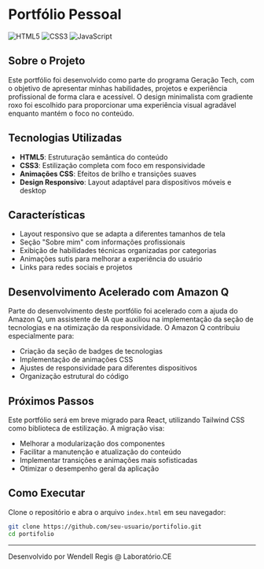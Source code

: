 # Portfólio Pessoal

![HTML5](https://img.shields.io/badge/html5-%23E34F26.svg?style=for-the-badge&logo=html5&logoColor=white)
![CSS3](https://img.shields.io/badge/css3-%231572B6.svg?style=for-the-badge&logo=css3&logoColor=white)
![JavaScript](https://img.shields.io/badge/javascript-%23323330.svg?style=for-the-badge&logo=javascript&logoColor=%23F7DF1E)

## Sobre o Projeto

Este portfólio foi desenvolvido como parte do programa Geração Tech, com o objetivo de apresentar minhas habilidades, projetos e experiência profissional de forma clara e acessível. O design minimalista com gradiente roxo foi escolhido para proporcionar uma experiência visual agradável enquanto mantém o foco no conteúdo.

## Tecnologias Utilizadas

- **HTML5**: Estruturação semântica do conteúdo
- **CSS3**: Estilização completa com foco em responsividade
- **Animações CSS**: Efeitos de brilho e transições suaves
- **Design Responsivo**: Layout adaptável para dispositivos móveis e desktop

## Características

- Layout responsivo que se adapta a diferentes tamanhos de tela
- Seção "Sobre mim" com informações profissionais
- Exibição de habilidades técnicas organizadas por categorias
- Animações sutis para melhorar a experiência do usuário
- Links para redes sociais e projetos

## Desenvolvimento Acelerado com Amazon Q

Parte do desenvolvimento deste portfólio foi acelerado com a ajuda do Amazon Q, um assistente de IA que auxiliou na implementação da seção de tecnologias e na otimização da responsividade. O Amazon Q contribuiu especialmente para:

- Criação da seção de badges de tecnologias
- Implementação de animações CSS
- Ajustes de responsividade para diferentes dispositivos
- Organização estrutural do código

## Próximos Passos

Este portfólio será em breve migrado para React, utilizando Tailwind CSS como biblioteca de estilização. A migração visa:

- Melhorar a modularização dos componentes
- Facilitar a manutenção e atualização do conteúdo
- Implementar transições e animações mais sofisticadas
- Otimizar o desempenho geral da aplicação

## Como Executar

Clone o repositório e abra o arquivo `index.html` em seu navegador:

```bash
git clone https://github.com/seu-usuario/portifolio.git
cd portifolio
```

---

Desenvolvido por Wendell Regis @ Laboratório.CE
